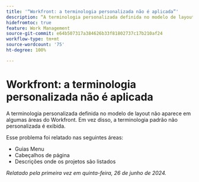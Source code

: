 ```yaml
---
title: '“Workfront: a terminologia personalizada não é aplicada”'
description: “A terminologia personalizada definida no modelo de layout não aparece em algumas áreas do Workfront. Em vez disso, a terminologia padrão não personalizada é exibida. ”
hidefromtoc: true
feature: Work Management
source-git-commit: e64b507317a384626b33f81802737c17b210af24
workflow-type: tm+mt
source-wordcount: '75'
ht-degree: 100%

---
```



# Workfront: a terminologia personalizada não é aplicada

A terminologia personalizada definida no modelo de layout não aparece em algumas áreas do Workfront. Em vez disso, a terminologia padrão não personalizada é exibida.

Esse problema foi relatado nas seguintes áreas:

* Guias Menu
* Cabeçalhos de página
* Descrições onde os projetos são listados

_Relatado pela primeira vez em quinta-feira, 26 de junho de 2024._
